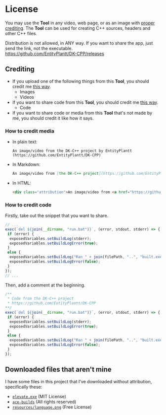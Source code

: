 # License

You may use the **Tool** in any video, web page,
or as an image with [proper crediting](#crediting).
The **Tool** can be used for creating C++ sources,
headers and other C++ files.

Distribution is not allowed, in ANY way. If you want
to share the app, just send the link, not the executable.  
<https://github.com/EntityPlantt/DK-CPP/releases>

## Crediting

* If you upload one of the following things from this
  **Tool**, you should credit me [this way](#how-to-credit-media).
  * Images
  * Videos
* If you want to share code from this **Tool**, you
  should credit me [this way](#how-to-credit-code).
  * Code
* If you want to share code or media from this **Tool**
  that's not made by me, you should credit it like how
  it says.

### How to credit media

* In plain text:

  ```text
  An image/video from the DK-C++ project by EntityPlantt (https://github.com/EntityPlantt/DK-CPP)
  ```

* In Markdown:

  ```markdown
  An image/video from [the DK-C++ project](https://github.com/EntityPlantt/DK-CPP) by [EntityPlantt](https://github.com/EntityPlantt)
  ```

* In HTML:

  ```html
  <div class="attribution">An image/video from <a href="https://github.com/EntityPlantt/DK-CPP">the DK-C++ project</a> by <a href="https://github.com/EntityPlantt">EntityPlantt</a></div>
  ```

### How to credit code

Firstly, take out the snippet that you want to share.

```js
// ...
exec(`del ${join(__dirname, "run.bat")}`, (error, stdout, stderr) => {
 if (error) {
  exposedVariables.setBuildLog(stderr);
  exposedVariables.setBuildLogError(true);
 }
 else {
  exposedVariables.setBuildLog("Ran " + join(filePath, "..", "built.exe"));
  exposedVariables.setBuildLogError(false);
 }
});
// ...
```

Then, add a comment at the beginning.

```js
/**
 * Code from the DK-C++ project
 * https://github.com/EntityPlantt/DK-CPP
**/
exec(`del ${join(__dirname, "run.bat")}`, (error, stdout, stderr) => {
 if (error) {
  exposedVariables.setBuildLog(stderr);
  exposedVariables.setBuildLogError(true);
 }
 else {
  exposedVariables.setBuildLog("Ran " + join(filePath, "..", "built.exe"));
  exposedVariables.setBuildLogError(false);
 }
});
```

## Downloaded files that aren't mine

I have some files in this project that I've downloaded without attribution, specifically these:

* [`elevate.exe`](https://github.com/jpassing/elevate) (MIT License)
* [`ace-builds`](https://npm.im/ace-builds) (All rights reserved)
* [`resources/language.png`](https://www.vecteezy.com/free-png/globe) (Free License)
